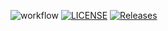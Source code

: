 ![workflow](https://github.com/<edumidon16>/<RepositoryName>/actions/workflows/main.yml/badge.svg)
[![LICENSE](https://img.shields.io/github/license/<edumidon16>/sem.svg?style=flat-square)](https://github.com/<edumidon16>/sem/blob/master/LICENSE)
[![Releases](https://img.shields.io/github/release/<edumidon16>/sem/all.svg?style=flat-square)](https://github.com/<edumidon16>/sem/releases)
